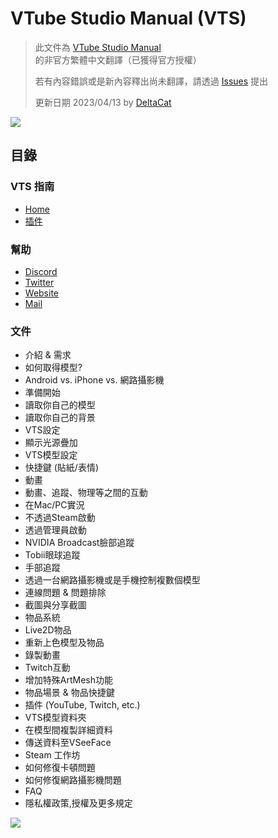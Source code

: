 # VTube Studio Manual (VTS)
> 此文件為 [VTube Studio Manual](https://github.com/DenchiSoft/VTubeStudio/wiki) 的非官方繁體中文翻譯（已獲得官方授權）
> 
> 若有內容錯誤或是新內容釋出尚未翻譯，請透過 [Issues](https://github.com/DeltaCatIsGuilty/awsome-vtuber-tool/issues) 提出
> 
> 更新日期 2023/04/13 by [DeltaCat](https://github.com/DeltaCatIsGuilty)

![](https://raw.githubusercontent.com/wiki/DenchiSoft/VTubeStudio/logo/vts_logo_with_name.png)

## 目錄

### VTS 指南
- [Home](https://github.com/DeltaCatIsGuilty/awsome-vtuber-tool/blob/main/VTube-Studio-Manual/Home.md)
- [插件](https://github.com/DeltaCatIsGuilty/awsome-vtuber-tool/blob/main/VTube-Studio-Manual/%E6%8F%92%E4%BB%B6.md)

### 幫助
- [Discord](https://discord.gg/VTubeStudio)
- [Twitter](https://twitter.com/VTubeStudio)
- [Website](https://denchisoft.com/)
- [Mail](mailto:denchi@denchisoft.com)

### 文件
* 介紹 & 需求
* 如何取得模型?
* Android vs. iPhone vs. 網路攝影機
* 準備開始
* 讀取你自己的模型
* 讀取你自己的背景
* VTS設定
* 顯示光源疊加
* VTS模型設定
* 快捷鍵 (貼紙/表情)
* 動畫
* 動畫、追蹤、物理等之間的互動
* 在Mac/PC實況
* 不透過Steam啟動
* 透過管理員啟動
* NVIDIA Broadcast臉部追蹤
* Tobii眼球追蹤
* 手部追蹤
* 透過一台網路攝影機或是手機控制複數個模型
* 連線問題 & 問題排除
* 截圖與分享截圖
* 物品系統
* Live2D物品
* 重新上色模型及物品
* 錄製動畫
* Twitch互動
* 增加特殊ArtMesh功能
* 物品場景 & 物品快捷鍵
* 插件 (YouTube, Twitch, etc.)
* VTS模型資料夾
* 在模型間複製詳細資料
* 傳送資料至VSeeFace
* Steam 工作坊
* 如何修復卡頓問題
* 如何修復網路攝影機問題
* FAQ
* 隱私權政策,授權及更多規定

[![](https://raw.githubusercontent.com/wiki/DenchiSoft/VTubeStudio/img/akari_fly_all_sequence_small.png)](https://github.com/DeltaCatIsGuilty/awsome-vtuber-tool/blob/main/VTube-Studio-Manual/_Secret%20Page.md)



